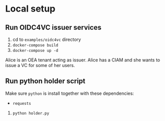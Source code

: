 # Local setup

## Run OIDC4VC issuer services

1. cd to `examples/oidc4vc` directory
2. `docker-compose build`
3. `docker-compose up -d`

Alice is an OEA tenant acting as issuer.
Alice has a CIAM and she wants to issue a VC for some of her users.

## Run python holder script

Make sure `python` is install together with these dependencies:

- `requests`

1. `python holder.py`

